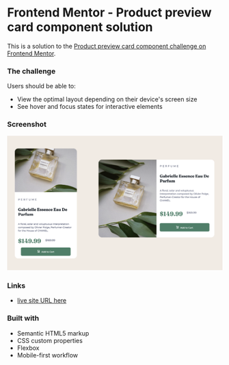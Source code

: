 # Frontend Mentor - Product preview card component solution

This is a solution to the [Product preview card component challenge on Frontend Mentor](https://www.frontendmentor.io/challenges/product-preview-card-component-GO7UmttRfa).


### The challenge

Users should be able to:

- View the optimal layout depending on their device's screen size
- See hover and focus states for interactive elements

### Screenshot

![](/images/Screenshot%202022-08-10%20at%2000.09.35.png)

### Links

- [live site URL here](https://your-live-site-url.com)


### Built with

- Semantic HTML5 markup
- CSS custom properties
- Flexbox
- Mobile-first workflow



